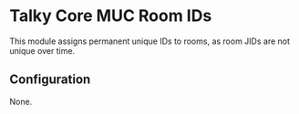 # Talky Core MUC Room IDs

This module assigns permanent unique IDs to rooms, as room JIDs are not unique over time.

## Configuration

None.
